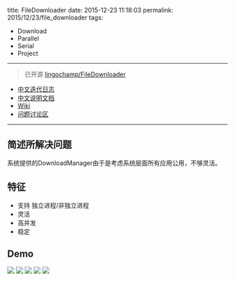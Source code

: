 title: FileDownloader
date: 2015-12-23 11:18:03
permalink: 2015/12/23/file_downloader
tags:
- Download
- Parallel
- Serial
- Project

---

> 已开源 [lingochamp/FileDownloader](https://github.com/lingochamp/FileDownloader)

- [中文迭代日志](https://github.com/lingochamp/FileDownloader/blob/master/CHANGELOG.md)
- [中文说明文档](https://github.com/lingochamp/FileDownloader/blob/master/README-zh.md)
- [Wiki](https://github.com/lingochamp/FileDownloader/wiki)
- [问题讨论区](https://github.com/lingochamp/FileDownloader/issues)

<!-- more -->

---

## 简述所解决问题

系统提供的DownloadManager由于是考虑系统层面所有应用公用，不够灵活。

## 特征

- 支持 独立进程/非独立进程
- 灵活
- 高并发
- 稳定

## Demo

![](/img/filedownloader-serial_tasks_demo.gif)
![](/img/filedownloader-parallel_tasks_demo.gif)
![](/img/filedownloader-tasks_manager_demo.gif)
![](/img/filedownloader-mix_tasks_demo.gif)
![](/img/filedownloader-avoid_drop_frames1.gif)
